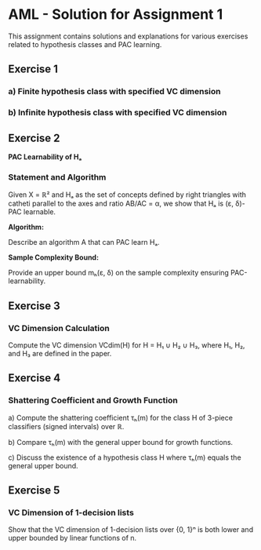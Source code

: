 # AML - Solution for Assignment 1

This assignment contains solutions and explanations for various exercises related to hypothesis classes and PAC learning.

## Exercise 1

### a) Finite hypothesis class with specified VC dimension

### b) Infinite hypothesis class with specified VC dimension

## Exercise 2

**PAC Learnability of Hₐ**

### Statement and Algorithm

Given X = ℝ² and Hₐ as the set of concepts defined by right triangles with catheti parallel to the axes and ratio AB/AC = α, we show that Hₐ is (ε, δ)-PAC learnable.

**Algorithm:**

Describe an algorithm A that can PAC learn Hₐ.

**Sample Complexity Bound:**

Provide an upper bound mₕ(ε, δ) on the sample complexity ensuring PAC-learnability.

## Exercise 3

### VC Dimension Calculation

Compute the VC dimension VCdim(H) for H = H₁ ∪ H₂ ∪ H₃, where H₁, H₂, and H₃ are defined in the paper.

## Exercise 4

### Shattering Coefficient and Growth Function

a) Compute the shattering coefficient τₕ(m) for the class H of 3-piece classifiers (signed intervals) over ℝ.

b) Compare τₕ(m) with the general upper bound for growth functions.

c) Discuss the existence of a hypothesis class H where τₕ(m) equals the general upper bound.

## Exercise 5

### VC Dimension of 1-decision lists

Show that the VC dimension of 1-decision lists over {0, 1}ⁿ is both lower and upper bounded by linear functions of n.
